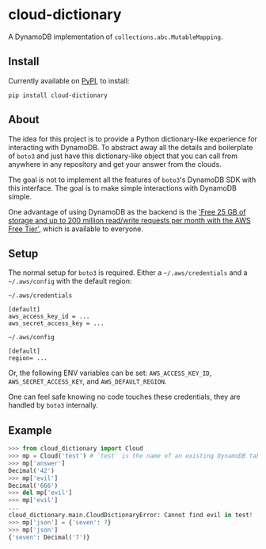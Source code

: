 # cloud-dictionary

A DynamoDB implementation of `collections.abc.MutableMapping`.

## Install

Currently available on [PyPI](https://pypi.org/project/cloud-dictionary/), to install:
```
pip install cloud-dictionary
```

## About

The idea for this project is to provide a Python dictionary-like experience for interacting with DynamoDB. To abstract away all the details and boilerplate of `boto3` and just have this dictionary-like object that you can call from anywhere in any repository and get your answer from the clouds.

The goal is not to implement all the features of `boto3`'s DynamoDB SDK with this interface. The goal is to make simple interactions with DynamoDB simple.

One advantage of using DynamoDB as the backend is the ['Free 25 GB of storage and up to 200 million read/write requests per month with the AWS Free Tier'](https://aws.amazon.com/dynamodb/), which is available to everyone.

## Setup

The normal setup for `boto3` is required. Either a `~/.aws/credentials` and a `~/.aws/config` with the default region:

`~/.aws/credentials`
```
[default]
aws_access_key_id = ...
aws_secret_access_key = ...
```

`~/.aws/config`
```
[default]
region= ...
```

Or, the following ENV variables can be set: `AWS_ACCESS_KEY_ID`, `AWS_SECRET_ACCESS_KEY`, and `AWS_DEFAULT_REGION`.

One can feel safe knowing no code touches these credentials, they are handled by `boto3` internally.

## Example

```py
>>> from cloud_dictionary import Cloud
>>> mp = Cloud('test') # `test` is the name of an existing DynamoDB table
>>> mp['answer']
Decimal('42')
>>> mp['evil']
Decimal('666')
>>> del mp['evil']
>>> mp['evil']
...
cloud_dictionary.main.CloudDictionaryError: Cannot find evil in test!
>>> mp['json'] = {'seven': 7}
>>> mp['json']
{'seven': Decimal('7')}
```
